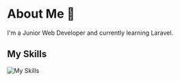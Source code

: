 # About Me 👋
I'm a Junior Web Developer and currently learning Laravel.

## My Skills
![My Skills](https://skillicons.dev/icons?i=html,css,js,wordpress,php,laravel,python&theme=light)
